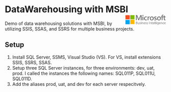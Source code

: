 # DataWarehousing with MSBI <img src="logo.png" align="right" style="width: 25%;"/>
Demo of data warehousing solutions with MSBI, by utilizing SSIS, SSAS, and SSRS for multiple business projects.

## Setup
1. Install SQL Server, SSMS, Visual Studio (VS). For VS, install extensions SSIS, SSRS, SSAS.
2. Setup three SQL Server instances, for three environments: dev, uat, prod. I called the instances the following names:
SQL011P, SQL011U, SQL011D.
3. Add the aliases prod, uat, and dev for each server respecitvely.
